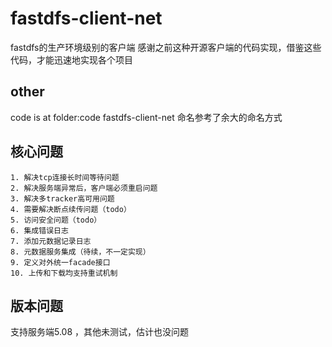 # fastdfs-client-net
fastdfs的生产环境级别的客户端
感谢之前这种开源客户端的代码实现，借鉴这些代码，才能迅速地实现各个项目

## other
code is at folder:code
fastdfs-client-net 命名参考了余大的命名方式

## 核心问题
    1. 解决tcp连接长时间等待问题
    2. 解决服务端异常后，客户端必须重启问题
    3. 解决多tracker高可用问题
    4. 需要解决断点续传问题（todo）
    5. 访问安全问题（todo）
    6. 集成错误日志
    7. 添加元数据记录日志
    8. 元数据服务集成（待续，不一定实现）
    9. 定义对外统一facade接口
    10. 上传和下载均支持重试机制

## 版本问题
支持服务端5.08 ，其他未测试，估计也没问题

